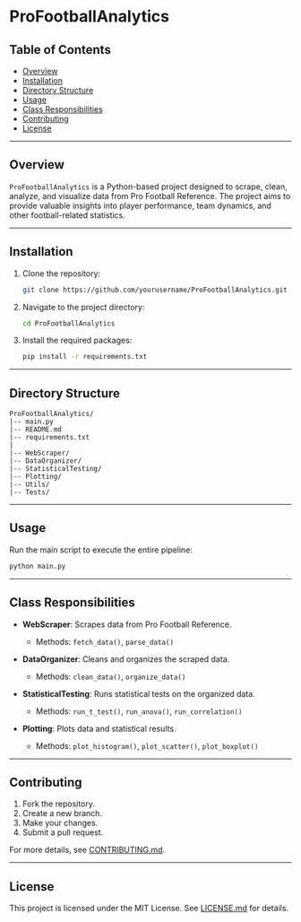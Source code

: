 # ProFootballAnalytics

## Table of Contents

- [Overview](#overview)
- [Installation](#installation)
- [Directory Structure](#directory-structure)
- [Usage](#usage)
- [Class Responsibilities](#class-responsibilities)
- [Contributing](#contributing)
- [License](#license)

---

## Overview

`ProFootballAnalytics` is a Python-based project designed to scrape, clean, analyze, and visualize data from Pro Football Reference. The project aims to provide valuable insights into player performance, team dynamics, and other football-related statistics.

---

## Installation

1. Clone the repository:
    ```bash
    git clone https://github.com/yourusername/ProFootballAnalytics.git
    ```
2. Navigate to the project directory:
    ```bash
    cd ProFootballAnalytics
    ```
3. Install the required packages:
    ```bash
    pip install -r requirements.txt
    ```

---

## Directory Structure

```
ProFootballAnalytics/
|-- main.py
|-- README.md
|-- requirements.txt
|
|-- WebScraper/
|-- DataOrganizer/
|-- StatisticalTesting/
|-- Plotting/
|-- Utils/
|-- Tests/
```

---

## Usage

Run the main script to execute the entire pipeline:

```bash
python main.py
```

---

## Class Responsibilities

- **WebScraper**: Scrapes data from Pro Football Reference.
  - Methods: `fetch_data()`, `parse_data()`
  
- **DataOrganizer**: Cleans and organizes the scraped data.
  - Methods: `clean_data()`, `organize_data()`
  
- **StatisticalTesting**: Runs statistical tests on the organized data.
  - Methods: `run_t_test()`, `run_anova()`, `run_correlation()`
  
- **Plotting**: Plots data and statistical results.
  - Methods: `plot_histogram()`, `plot_scatter()`, `plot_boxplot()`

---

## Contributing

1. Fork the repository.
2. Create a new branch.
3. Make your changes.
4. Submit a pull request.

For more details, see [CONTRIBUTING.md](CONTRIBUTING.md).

---

## License

This project is licensed under the MIT License. See [LICENSE.md](LICENSE.md) for details.